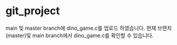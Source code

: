 # git_project
main 및 master branch에 dino_game.c를 업로드 하였습니다.
현재 브랜치(master)및 main branch에서 dino_game.c를 확인할 수 있습니다.
